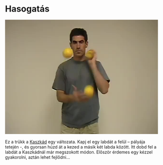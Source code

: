 # Hasogatás

![chops](/site/videos/poster/chops.jpg)

Ez a trükk a [Kaszkád](/site/hu/kaszkad/README.md) egy változata. Kapj el egy labdát a felül – pályája tetején -, és gyorsan húzd át a kezed a másik két labda között. Itt dobd fel a labdát a Kaszkádnál már megszokott módon. Először érdemes egy kézzel gyakorolni, aztán lehet fejlődni…



